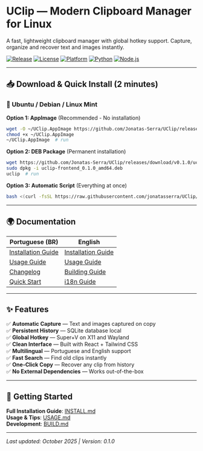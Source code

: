 # UClip — Modern Clipboard Manager for Linux

A fast, lightweight clipboard manager with global hotkey support. Capture, organize and recover text and images instantly.

[![Release](https://img.shields.io/github/v/release/jonatasserra/UClip?style=flat-square)](https://github.com/Jonatas-Serra/UClip/releases)
[![License](https://img.shields.io/badge/license-MIT-blue?style=flat-square)](LICENSE)
[![Platform](https://img.shields.io/badge/platform-Linux-yellow?style=flat-square)](../README.md)
[![Python](https://img.shields.io/badge/python-3.8+-blue?style=flat-square)](https://www.python.org/)
[![Node.js](https://img.shields.io/badge/node-16+-green?style=flat-square)](https://nodejs.org/)

---

## 📥 Download & Quick Install (2 minutes)

### 🐧 Ubuntu / Debian / Linux Mint

**Option 1: AppImage** (Recommended - No installation)
```bash
wget -O ~/UClip.AppImage https://github.com/Jonatas-Serra/UClip/releases/download/v0.1.0/UClip-0.1.0.AppImage
chmod +x ~/UClip.AppImage
~/UClip.AppImage  # run
```

**Option 2: DEB Package** (Permanent installation)
```bash
wget https://github.com/Jonatas-Serra/UClip/releases/download/v0.1.0/uclip-frontend_0.1.0_amd64.deb
sudo dpkg -i uclip-frontend_0.1.0_amd64.deb
uclip  # run
```

**Option 3: Automatic Script** (Everything at once)
```bash
bash <(curl -fsSL https://raw.githubusercontent.com/jonatasserra/UClip/main/scripts/install.sh)
```

---

## 🌍 Documentation

| Portuguese (BR) | English |
|--------|---------|
| [Installation Guide](INSTALL.pt.md) | [Installation Guide](INSTALL.md) |
| [Usage Guide](USAGE.pt.md) | [Usage Guide](USAGE.md) |
| [Changelog](CHANGELOG.md) | [Building Guide](BUILD.md) |
| [Quick Start](QUICK_START.md) | [i18n Guide](I18N_GUIDE.md) |

---

## ✨ Features

✅ **Automatic Capture** — Text and images captured on copy  
✅ **Persistent History** — SQLite database local  
✅ **Global Hotkey** — Super+V on X11 and Wayland  
✅ **Clean Interface** — Built with React + Tailwind CSS  
✅ **Multilingual** — Portuguese and English support  
✅ **Fast Search** — Find old clips instantly  
✅ **One-Click Copy** — Recover any clip from history  
✅ **No External Dependencies** — Works out-of-the-box

---

## 🚀 Getting Started

**Full Installation Guide**: [INSTALL.md](INSTALL.md)  
**Usage & Tips**: [USAGE.md](USAGE.md)  
**Development**: [BUILD.md](BUILD.md)

---

*Last updated: October 2025 | Version: 0.1.0*
